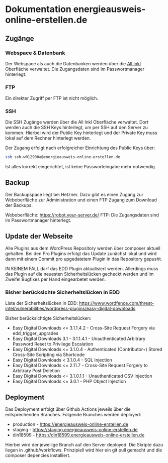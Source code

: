 # Dokumentation energieausweis-online-erstellen.de

## Zugänge

### Webspace & Datenbank

Der Webspace als auch die Datenbanken werden über die [All Inkl](https://kas.all-inkl.com/) Oberfläche verwaltet. Die Zugangsdaten sind im Passwortmanager hinterlegt.

### FTP

Ein direkter Zugriff per FTP ist nicht möglich.

### SSH

Die SSH Zugänge werden über die All Inkl Oberfläche verwaltet. Dort werden auch die SSH Keys hinterlegt, um per SSH auf den Server zu kommen. Hierbei wird der Public Key hinterlegt und der Private Key muss lokal auf dem Rechner hinterlegt werden.

Der Zugang erfolgt nach erfolgreicher Einrichtung des Public Keys über:

```bash
ssh ssh-w012900a@energieausweis-online-erstellen.de
```

Ist alles korrekt eingerichtet, ist keine Passworteingabe mehr notwendig.

## Backup

Der Backupspace liegt bei Hetzner. Dazu gibt es einen Zugang zur Weboberfläche zur Administration und einen FTP Zugang zum Download der Backups.

Weboberfläche: https://robot.your-server.de/
FTP: Die Zugangsdaten sind im Passwortmanager hinterlegt.

## Update der Webseite

Alle Plugins aus dem WordPress Repository werden über composer aktuell gehalten. Bei den Pro Plugins erfolgt das Update zunächst lokal und wird dann mit einem Commit pro upgedatetem Plugin in das Repository gepusht. 

IN KEINEM FALL darf das EDD Plugin aktualisiert werden. Allerdings muss das Plugin auf die neuesten Sicherheitslücken gecheckt werden und im Zweifel Bugfixes per Hand eingearbetet werden.

### Bisher berücksichte Sicherheitslücken in EDD

Liste der Sicherheitslücken in EDD:
https://www.wordfence.com/threat-intel/vulnerabilities/wordpress-plugins/easy-digital-downloads

Bisher berücksichtigte Sicherheitslücken:

- Easy Digital Downloads <= 3.1.1.4.2 - Cross-Site Request Forgery via edd_trigger_upgrades
- Easy Digital Downloads 3.1 - 3.1.1.4.1 - Unauthenticated Arbitrary Password Reset to Privilege Escalation
- Easy Digital Downloads <= 3.1.0.4 - Authenticated (Contributor+) Stored Cross-Site Scripting via Shortcode
- Easy Digital Downloads < 3.1.0.4 - SQL Injection
- Easy Digital Downloads <= 2.11.7 - Cross-Site Request Forgery to Arbitrary Post Deletion
- Easy Digital Downloads <= 3.1.0.1.1 - Unauthenticated CSV Injection
- Easy Digital Downloads <= 3.0.1 - PHP Object Injection

## Deployment

Das Deployment erfolgt über Github Actions jeweils über die entsprechenden Branches. Folgende Branches werden deployed:

- production - https://energieausweis-online-erstellen.de
- staging - https://staging.energieausweis-online-erstellen.de
- din18599 - https://din18599.energieausweis-online-erstellen.de

Hierbei wird der jeweilige Branch auf den Server deployed. Die Skripte dazu liegen in .github/workflows. Prinzipiell wird hier ein git pull gemacht und die composer depencies installiert.



